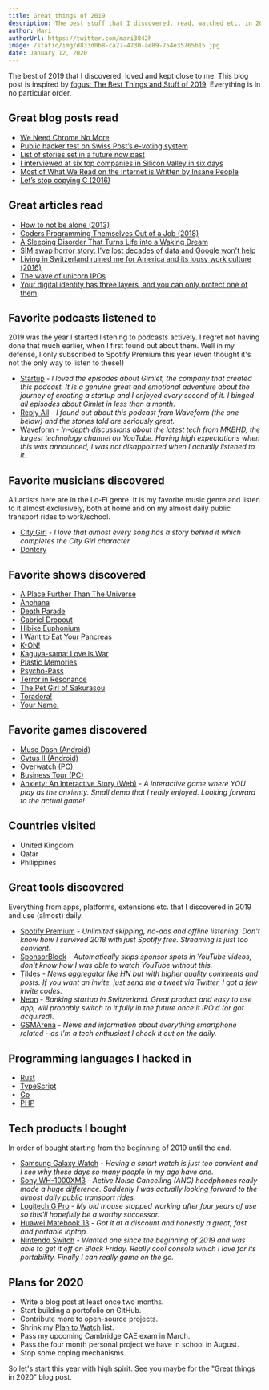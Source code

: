 ```yaml
---
title: Great things of 2019
description: The best stuff that I discovered, read, watched etc. in 2019.
author: Mari
authorUrl: https://twitter.com/mari3842h
image: /static/img/d833d0b8-ca27-4730-ae89-754e35765b15.jpg
date: January 12, 2020
---
```


The best of 2019 that I discovered, loved and kept close to me. This blog post is inspired by [fogus: The Best Things and Stuff of 2019](http://blog.fogus.me/2019/12/30/the-best-things-and-stuff-of-2019/). Everything is in no particular order.

## Great blog posts read

* [We Need Chrome No More](https://redalemeden.com/blog/2019/we-need-chrome-no-more)
* [Public hacker test on Swiss Post’s e-voting system](https://www.evoting-blog.ch/en/pages/2019/public-hacker-test-on-swiss-post-s-e-voting-system)
* [List of stories set in a future now past](https://en.wikipedia.org/wiki/List_of_stories_set_in_a_future_now_past)
* [I interviewed at six top companies in Silicon Valley in six days](https://blog.usejournal.com/i-interviewed-at-six-top-companies-in-silicon-valley-in-six-days-and-stumbled-into-six-job-offers-fe9cc7bbc996)
* [Most of What We Read on the Internet is Written by Insane People](https://www.reddit.com/r/slatestarcodex/comments/9rvroo/most_of_what_you_read_on_the_internet_is_written/)
* [Let’s stop copying C (2016)](https://eev.ee/blog/2016/12/01/lets-stop-copying-c/)

## Great articles read

* [How to not be alone (2013)](https://www.nytimes.com/2013/06/09/opinion/sunday/how-not-to-be-alone.html)
* [Coders Programming Themselves Out of a Job (2018)](https://www.theatlantic.com/technology/archive/2018/10/agents-of-automation/568795/)
* [A Sleeping Disorder That Turns Life into a Waking Dream](https://www.nytimes.com/2019/10/02/magazine/mysterious-sleeping-disorder-diagnosis.html)
* [SIM swap horror story: I've lost decades of data and Google won't help](https://www.zdnet.com/article/sim-swap-horror-story-ive-lost-decades-of-data-and-google-wont-lift-a-finger/)
* [Living in Switzerland ruined me for America and its lousy work culture (2016)](https://www.vox.com/2015/7/21/8974435/switzerland-work-life-balance)
* [The wave of unicorn IPOs](https://www.economist.com/briefing/2019/04/17/the-wave-of-unicorn-ipos-reveals-silicon-valleys-groupthink)
* [Your digital identity has three layers, and you can only protect one of them](https://qz.com/1525661/your-digital-identity-has-three-layers-and-you-can-only-protect-one-of-them/)

## Favorite podcasts listened to

2019 was the year I started listening to podcasts actively. I regret not having done that much earlier, when I first found out about them.
Well in my defense, I only subscribed to Spotify Premium this year (even thought it's not the only way to listen to these!)

* [Startup](https://gimletmedia.com/shows/startup) - *I loved the episodes about Gimlet, the company that created this podcast. It is a genuine great and emotional adventure about the journey of creating a startup and I enjoyed every second of it. I binged all episodes about Gimlet in less than a month.*
* [Reply All](https://gimletmedia.com/shows/reply-all) - *I found out about this podcast from Waveform (the one below) and the stories told are seriously great.*
* [Waveform](https://open.spotify.com/show/6o81QuW22s5m2nfcXWjucc) - *In-depth discussions about the latest tech from MKBHD, the largest technology channel on YouTube. Having high expectations when this was announced, I was not disappointed when I actually listened to it.*

## Favorite musicians discovered

All artists here are in the Lo-Fi genre. It is my favorite music genre and listen to it almost exclusively, both at home and on my almost daily public transport rides
to work/school.

* [City Girl](https://twitter.com/citygirltime) - *I love that almost every song has a story behind it which completes the City Girl character.*
* [Dontcry](https://open.spotify.com/artist/3vzJueN7TkCtYpz1myVmDU)

## Favorite shows discovered

* [A Place Further Than The Universe](https://anilist.co/anime/99426/A-Place-Further-Than-the-Universe/)
* [Anohana](https://anilist.co/anime/9989/Anohana-The-Flower-We-Saw-That-Day/)
* [Death Parade](https://anilist.co/anime/20931/Death-Parade/)
* [Gabriel Dropout](https://anilist.co/anime/21878/Gabriel-DropOut/)
* [Hibike Euphonium](https://anilist.co/anime/20912/Sound-Euphonium/)
* [I Want to Eat Your Pancreas](https://anilist.co/anime/99750/I-Want-to-Eat-Your-Pancreas/)
* [K-ON!](https://anilist.co/anime/5680/KON/)
* [Kaguya-sama: Love is War](https://anilist.co/anime/101921/Kaguyasama-Love-is-War/)
* [Plastic Memories](https://anilist.co/anime/20872/Plastic-Memories/)
* [Psycho-Pass](https://anilist.co/anime/13601/PSYCHOPASS/)
* [Terror in Resonance](https://anilist.co/anime/20661/Terror-in-Resonance/)
* [The Pet Girl of Sakurasou](https://anilist.co/anime/13759/The-Pet-Girl-of-Sakurasou/)
* [Toradora!](https://anilist.co/anime/4224/Toradora/)
* [Your Name.](https://anilist.co/anime/21519/Your-Name/)

## Favorite games discovered

* [Muse Dash (Android)](https://play.google.com/store/apps/details?id=com.prpr.musedash&hl=en)
* [Cytus II (Android)](https://play.google.com/store/apps/details?id=com.rayark.cytus2&hl=en)
* [Overwatch (PC)](https://playoverwatch.com/en-us/)
* [Business Tour (PC)](https://store.steampowered.com/app/397900/Business_Tour__Board_Game_with_Online_Multiplayer/)
* [Anxiety: An Interactive Story (Web)](https://ncase.me/anxiety-demo/) - *A interactive game where YOU play as the anxienty. Small demo that I really enjoyed. Looking forward to the actual game!*

## Countries visited

* United Kingdom
* Qatar
* Philippines

## Great tools discovered

Everything from apps, platforms, extensions etc. that I discovered in 2019 and use (almost) daily.

* [Spotify Premium](https://www.spotify.com) - *Unlimited skipping, no-ads and offline listening. Don't know how I survived 2018 with just Spotify free. Streaming is just too convient.*
* [SponsorBlock](https://sponsor.ajay.app/) - *Automatically skips sponsor spots in YouTube videos, don't know how I was able to watch YouTube without this.*
* [Tildes](https://tildes.net/) - *News aggregator like HN but with higher quality comments and posts. If you want an invite, just send me a tweet via Twitter, I got a few invite codes.*
* [Neon](https://www.neon-free.ch/en/) - *Banking startup in Switzerland. Great product and easy to use app, will probably switch to it fully in the future once it IPO'd (or got acquired).*
* [GSMArena](https://www.gsmarena.com/) - *News and information about everything smartphone related - as I'm a tech enthusiast I check it out on the daily.*

## Programming languages I hacked in

* [Rust](https://www.rust-lang.org/)
* [TypeScript](https://www.typescriptlang.org/)
* [Go](https://golang.org/)
* [PHP](https://www.php.net/)

## Tech products I bought

In order of bought starting from the beginning of 2019 until the end.

* [Samsung Galaxy Watch](https://www.samsung.com/global/galaxy/galaxy-watch/) - *Having a smart watch is just too convient and I see why these days so many people in my age have one.*
* [Sony WH-1000XM3](https://www.sony.com/electronics/headband-headphones/wh-1000xm3/buy/wh1000xm3-b) - *Active Noise Cancelling (ANC) headphones really made a huge difference. Suddenly I was actually looking forward to the almost daily public transport rides.*
* [Logitech G Pro](https://www.logitechg.com/en-ch/products/gaming-mice/pro-hero.html) - *My old mouse stopped working after four years of use so this'll hopefully be a worthy successor.*
* [Huawei Matebook 13](https://consumer.huawei.com/en/laptops/matebook-13/) - *Got it at a discount and honestly a great, fast and portable laptop.*
* [Nintendo Switch](https://www.nintendo.com/switch/) - *Wanted one since the beginning of 2019 and was able to get it off on Black Friday. Really cool console which I love for its portability. Finally I can really game on the go.*

## Plans for 2020

* Write a blog post at least once two months.
* Start building a portofolio on GitHub.
* Contribute more to open-source projects.
* Shrink my [Plan to Watch](https://myanimelist.net/animelist/mari3842h?status=6) list.
* Pass my upcoming Cambridge CAE exam in March.
* Pass the four month personal project we have in school in August.
* Stop some coping mechanisms.

So let's start this year with high spirit. See you maybe for the "Great things in 2020" blog post.
